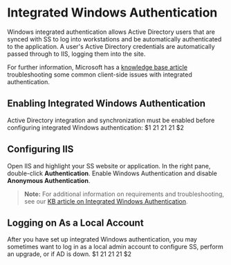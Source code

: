 [title]: # (Integrated Windows Authentication)
[tags]: # (Integrated Windows Authentication, IWA, Authentication, Credentials)
[priority]: #

# Integrated Windows Authentication

Windows integrated authentication allows Active Directory users that are synced with SS to log into workstations and be automatically authenticated to the application. A user's Active Directory credentials are automatically passed through to IIS, logging them into the site.

For further information, Microsoft has a [knowledge base article](http://support.microsoft.com/kb/258063) troubleshooting some common client-side issues with integrated authentication.

## Enabling Integrated Windows Authentication

Active Directory integration and synchronization must be enabled before configuring integrated Windows authentication:
$1
$2$1
$2$1
$2$1
$2
## Configuring IIS

Open IIS and highlight your SS website or application. In the right pane, double-click **Authentication**. Enable Windows Authentication and disable **Anonymous Authentication**.

> **Note:** For additional information on requirements and troubleshooting, see our [KB article on Integrated Windows Authentication](https://thycotic.force.com/support/s/article/Setting-Up-Integrated-Windows-Authentication-in-Secret-Server-10-0).

## Logging on As a Local Account

After you have set up integrated Windows authentication, you may sometimes want to log in as a local admin account to configure SS, perform an upgrade, or if AD is down.
$1
$2$1
$2$1
$2$1
$2